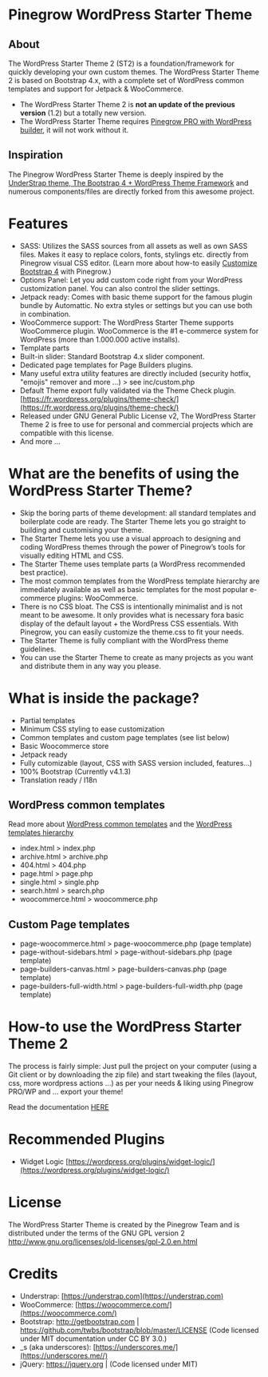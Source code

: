 # Pinegrow WordPress Starter Theme

## About

The WordPress Starter Theme 2 (ST2) is a foundation/framework for quickly developing your own custom themes. 
The WordPress Starter Theme 2 is based on Bootstrap 4.x, with a complete set of WordPress common templates and support for Jetpack & WooCommerce.

- The WordPress Starter Theme 2 is **not an update of the previous version** (1.2) but a totally new version.
- The WordPress Starter Theme requires [Pinegrow PRO with WordPress builder](https://pinegrow.com/), it will not work without it.

## Inspiration
The Pinegrow WordPress Starter Theme is deeply inspired by the [UnderStrap theme, The Bootstrap 4 + WordPress Theme Framework](https://understrap.com) and numerous components/files are directly forked from this awesome project.

# Features

- SASS: Utilizes the SASS sources from all assets as well as own SASS files. Makes it easy to replace colors, fonts, stylings etc. directly from Pinegrow visual CSS editor. (Learn more about how-to easily [Customize Bootstrap 4](https://pinegrow.com/docs/bootstrap-visual-editor/customize-bootstrap-4-themes/) with Pinegrow.)
- Options Panel: Let you add custom code right from your WordPress customization panel. You can also control the slider settings.
- Jetpack ready: Comes with basic theme support for the famous plugin bundle by Automattic. No extra styles or settings but you can use both in combination.
- WooCommerce support: The WordPress Starter Theme supports WooCommerce plugin. WooCommerce is the #1 e-commerce system for WordPress (more than 1.000.000 active installs).
- Template parts
- Built-in slider: Standard Bootstrap 4.x slider component.
- Dedicated page templates for Page Builders plugins.
- Many useful extra utility features are directly included (security hotfix, "emojis" remover and more ...) > see inc/custom.php
- Default Theme export fully validated via the Theme Check plugin. [https://fr.wordpress.org/plugins/theme-check/](https://fr.wordpress.org/plugins/theme-check/)
- Released under GNU General Public License v2, The WordPress Starter Theme 2 is free to use for personal and commercial projects which are compatible with this license.
- And more ...

# What are the benefits of using the WordPress Starter Theme?

- Skip the boring parts of theme development: all standard templates and boilerplate code are ready. The Starter Theme lets you go straight to building and customising your theme.
- The Starter Theme lets you use a visual approach to designing and coding WordPress themes through the power of Pinegrow’s tools for visually editing HTML and CSS.
- The Starter Theme uses template parts (a WordPress recommended best practice).
- The most common templates from the WordPress template hierarchy are immediately available as well as basic templates for the most popular e-commerce plugins: WooCommerce.
- There is no CSS bloat. The CSS is intentionally minimalist and is not meant to be awesome. It only provides what is necessary fora basic display of the default layout + the WordPress CSS essentials. With Pinegrow, you can easily customize the theme.css to fit your needs.
- The Starter Theme is fully compliant with the WordPress theme guidelines.
- You can use the Starter Theme to create as many projects as you want and distribute them in any way you please.

# What is inside the package?

- Partial templates
- Minimum CSS styling to ease customization
- Common templates and custom page templates (see list below)
- Basic Woocommerce store
- Jetpack ready
- Fully cutomizable (layout, CSS  with SASS version included, features…)
- 100% Bootstrap (Currently v4.1.3)
- Translation ready / I18n

## WordPress common templates

Read more about [WordPress common templates](https://developer.wordpress.org/themes/basics/template-files/) and the [WordPress templates hierarchy](https://developer.wordpress.org/themes/basics/template-hierarchy/)

- index.html > index.php
- archive.html > archive.php
- 404.html > 404.php
- page.html > page.php
- single.html > single.php
- search.html > search.php
- woocommerce.html > woocommerce.php

## Custom Page templates

- page-woocommerce.html > page-woocommerce.php (page template)
- page-without-sidebars.html > page-without-sidebars.php (page template)
- page-builders-canvas.html > page-builders-canvas.php (page template)
- page-builders-full-width.html > page-builders-full-width.php (page template)



# How-to use the WordPress Starter Theme 2

The process is fairly simple: Just pull the project on your computer (using a Git client or by downloading the zip file) and start tweaking the files (layout, css, more wordpress actions ...) as per your needs & liking using Pinegrow PRO/WP and ... export your theme!

Read the documentation [HERE](https://github.com/Pinegrow/PGWPBootstrap4StarterTheme/wiki) 


# Recommended Plugins

- Widget Logic [https://wordpress.org/plugins/widget-logic/](https://wordpress.org/plugins/widget-logic/)

# License
The WordPress Starter Theme is created by the Pinegrow Team and is distributed under the terms of the GNU GPL version 2
http://www.gnu.org/licenses/old-licenses/gpl-2.0.en.html

# Credits
- Understrap: [https://understrap.com](https://understrap.com)
- WooCommerce: [https://woocommerce.com/](https://woocommerce.com/)
- Bootstrap: http://getbootstrap.com | https://github.com/twbs/bootstrap/blob/master/LICENSE (Code licensed under MIT documentation under CC BY 3.0.)
- _s (aka underscores): [https://underscores.me/](https://underscores.me//)
- jQuery: https://jquery.org | (Code licensed under MIT)

